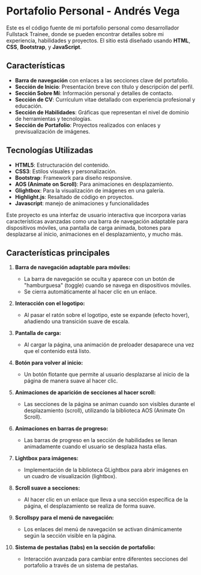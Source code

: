 
# Portafolio Personal - Andrés Vega

Este es el código fuente de mi portafolio personal como desarrollador Fullstack Trainee, donde se pueden encontrar detalles sobre mi experiencia, habilidades y proyectos. El sitio está diseñado usando **HTML**, **CSS**, **Bootstrap**, y **JavaScript**.

## Características

- **Barra de navegación** con enlaces a las secciones clave del portafolio.
- **Sección de Inicio**: Presentación breve con título y descripción del perfil.
- **Sección Sobre Mí**: Información personal y detalles de contacto.
- **Sección de CV**: Currículum vitae detallado con experiencia profesional y educación.
- **Sección de Habilidades**: Gráficas que representan el nivel de dominio de herramientas y tecnologías.
- **Sección de Portafolio**: Proyectos realizados con enlaces y previsualización de imágenes.

## Tecnologías Utilizadas

- **HTML5**: Estructuración del contenido.
- **CSS3**: Estilos visuales y personalización.
- **Bootstrap**: Framework para diseño responsive.
- **AOS (Animate on Scroll)**: Para animaciones en desplazamiento.
- **Glightbox**: Para la visualización de imágenes en una galería.
- **Highlight.js**: Resaltado de código en proyectos.
- **Javascript**: manejo de animaciones y funcionalidades


Este proyecto es una interfaz de usuario interactiva que incorpora varias características avanzadas como una barra de navegación adaptable para dispositivos móviles, una pantalla de carga animada, botones para desplazarse al inicio, animaciones en el desplazamiento, y mucho más.

## Características principales

1. **Barra de navegación adaptable para móviles:**
   - La barra de navegación se oculta y aparece con un botón de "hamburguesa" (toggle) cuando se navega en dispositivos móviles.
   - Se cierra automáticamente al hacer clic en un enlace.

2. **Interacción con el logotipo:**
   - Al pasar el ratón sobre el logotipo, este se expande (efecto hover), añadiendo una transición suave de escala.

3. **Pantalla de carga:**
   - Al cargar la página, una animación de preloader desaparece una vez que el contenido está listo.

4. **Botón para volver al inicio:**
   - Un botón flotante que permite al usuario desplazarse al inicio de la página de manera suave al hacer clic.

5. **Animaciones de aparición de secciones al hacer scroll:**
   - Las secciones de la página se animan cuando son visibles durante el desplazamiento (scroll), utilizando la biblioteca AOS (Animate On Scroll).

6. **Animaciones en barras de progreso:**
   - Las barras de progreso en la sección de habilidades se llenan animadamente cuando el usuario se desplaza hasta ellas.

7. **Lightbox para imágenes:**
   - Implementación de la biblioteca GLightbox para abrir imágenes en un cuadro de visualización (lightbox).

8. **Scroll suave a secciones:**
   - Al hacer clic en un enlace que lleva a una sección específica de la página, el desplazamiento se realiza de forma suave.

9. **Scrollspy para el menú de navegación:**
   - Los enlaces del menú de navegación se activan dinámicamente según la sección visible en la página.

10. **Sistema de pestañas (tabs) en la sección de portafolio:**
    - Interacción avanzada para cambiar entre diferentes secciones del portafolio a través de un sistema de pestañas.

